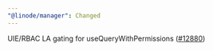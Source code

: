 ```yaml
---
"@linode/manager": Changed
---
```


UIE/RBAC LA gating for useQueryWithPermissions ([#12880](https://github.com/linode/manager/pull/12880))
